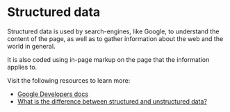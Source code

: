 # Structured data

Structured data is used by search-engines, like Google, to understand the content of the page, as well as to gather information about the web and the world in general.

It is also coded using in-page markup on the page that the information applies to.

Visit the following resources to learn more:

- [Google Developers docs](https://developers.google.com/search/docs/appearance/structured-data/intro-structured-data)
- [What is the difference between structured and unstructured data?](https://www.youtube.com/watch?v=aQVDhxE1-sE&ab_channel=BernardMarr)
